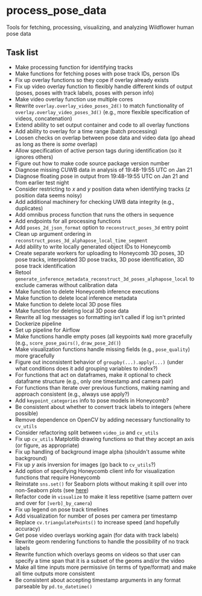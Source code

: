 # process_pose_data

Tools for fetching, processing, visualizing, and analyzing Wildflower human pose data

## Task list

* Make processing function for identifying tracks
* Make functions for fetching poses with pose track IDs, person IDs
* Fix up overlay functions so they cope if overlay already exists
* Fix up video overlay function to flexibly handle different kinds of output (poses, poses with track labels, poses with person info)
* Make video overlay function use multiple cores
* Rewrite `overlay.overlay_video_poses_2d()` to match functionality of `overlay.overlay_video_poses_3d()` (e.g., more flexible specification of videos, concatenation)
* Extend ability to set output container and code to all overlay functions
* Add ability to overlay for a time range (batch processing)
* Loosen checks on overlap between pose data and video data (go ahead as long as there is _some_ overlap)
* Allow specification of active person tags during identification (so it ignores others)
* Figure out how to make code source package version number
* Diagnose missing CUWB data in analysis of 19:48-19:55 UTC on Jan 21
* Diagnose floating pose in output from 19:48-19:55 UTC on Jan 21 and from earlier test night
* Consider restricting to  _x_ and _y_ position data when identifying tracks (_z_ position data seems noisy)
* Add additional machinery for checking UWB data integrity (e.g., duplicates)
* Add omnibus process function that runs the others in sequence
* Add endpoints for all processing functions
* Add `poses_2d_json_format` option to `reconstruct_poses_3d` entry point
* Clean up argument ordering in `reconstruct_poses_3d_alphapose_local_time_segment`
* Add ability to write locally generated object IDs to Honeycomb
* Create separate workers for uploading to Honeycomb 3D poses, 3D pose tracks, interpolated 3D pose tracks, 3D pose identification, 3D pose track identification
* Retool `generate_inference_metadata_reconstruct_3d_poses_alphapose_local` to exclude cameras without calibration data
* Make function to delete Honeycomb inference executions
* Make function to delete local inference metadata
* Make function to delete local 3D pose files
* Make function for deleting local 3D pose data
* Rewrite all log messages so formatting isn't called if log isn't printed
* Dockerize pipeline
* Set up pipeline for Airflow
* Make functions handle empty poses (all keypoints `NaN`) more gracefully (e.g., `score_pose_pairs()`, `draw_pose_2d()`)
* Make visualization functions handle missing fields (e.g., `pose_quality`) more gracefully
* Figure out inconsistent behavior of `groupby(...).apply(...)` (under what conditions does it add grouping variables to index?)
* For functions that act on dataframes, make it optional to check dataframe structure (e.g., only one timestamp and camera pair)
* For functions than iterate over previous functions, making naming and approach consistent (e.g., always use apply?)
* Add `keypoint_categories` info to pose models in Honeycomb?
* Be consistent about whether to convert track labels to integers (where possible)
* Remove dependence on OpenCV by adding necessary functionality to `cv_utils`
* Consider refactoring split between `video_io` and `cv_utils`
* Fix up `cv_utils` Matplotlib drawing functions so that they accept an axis (or figure, as appropriate)
* Fix up handling of background image alpha (shouldn't assume white background)
* Fix up _y_ axis inversion for images (go back to `cv_utils`?)
* Add option of specifying Honeycomb client info for visualization functions that require Honeycomb
* Reinstate `sns.set()` for Seaborn plots without making it spill over into non-Seaborn plots (see [here](https://stackoverflow.com/questions/26899310/python-seaborn-to-reset-back-to-the-matplotlib))
* Refactor code in `visualize` to make it less repetitive (same pattern over and over for `[verb]_by_camera`)
* Fix up legend on pose track timelines
* Add visualization for number of poses per camera per timestamp
* Replace `cv.triangulatePoints()` to increase speed (and hopefully accuracy)
* Get pose video overlays working again (for data with track labels)
* Rewrite geom rendering functions to handle the possibility of no track labels
* Rewrite function which overlays geoms on videos so that user can specify a time span that it is a subset of the geoms and/or the video
* Make all time inputs more permissive (in terms of type/format) and make all time outputs more consistent
* Be consistent about accepting timestamp arguments in any format parseable by `pd.to_datetime()`
